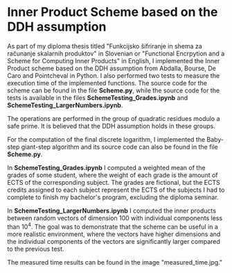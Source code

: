 # Inner Product Scheme based on the DDH assumption

As part of my diploma thesis titled "Funkcijsko šifriranje in shema za računanje skalarnih produktov" in Slovenian or "Functional Encrpytion and a Scheme for Computing Inner Products" in English, I implemented the Inner Product scheme based on the DDH assumption from Abdalla, Bourse, De Caro and Pointcheval in Python. I also performed two tests to measure the execution time of the implemented functions. The source code for the scheme can be found in the file **Scheme.py**, while the source code for the tests is available in the files **SchemeTesting_Grades.ipynb** and **SchemeTesting_LargerNumbers.ipynb**.

The operations are performed in the group of quadratic residues modulo a safe prime. It is believed that the DDH assumption holds in these groups.

For the computation of the final discrete logarithm, I implemented the Baby-step giant-step algorithm and its source code can also be found in the file **Scheme.py**. 

In **SchemeTesting_Grades.ipynb** I computed a weighted mean of the grades of some student, where the weight of each grade is the amount of ECTS of the corresponding subject. The grades are fictional, but the ECTS credits assigned to each subject represent the ECTS of the subjects I had to complete to finish my bachelor's program, excluding the diploma seminar.

In **SchemeTesting_LargerNumbers.ipynb** I computed the inner products between random vectors of dimension 100 with individual components less than $10^4$. The goal was to demonstrate that the scheme can be useful in a more realistic environment, where the vectors have higher dimensions and the individual components of the vectors are significantly larger compared to the previous test. 

The measured time results can be found in the image "measured_time.jpg."

